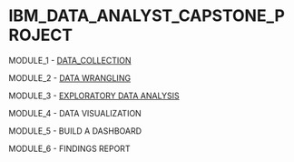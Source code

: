# IBM_DATA_ANALYST_CAPSTONE_PROJECT
 MODULE_1 - [DATA_COLLECTION](https://github.com/Safrin03/IBM_DA_Capstone_Project/tree/cb1759ac10f408c5a69b791379554d641db25bf8/Module%201%20-%20Data%20Collection) 
 
 MODULE_2 - [DATA WRANGLING](https://github.com/Safrin03/IBM_DA_Capstone_Project/tree/74c22db9192d2cc5e72056c1433dd93c37d7dff3/Module%202%20-%20Data%20Wrangling) 
 
 MODULE_3 - [EXPLORATORY DATA ANALYSIS](https://github.com/Safrin03/IBM_DA_Capstone_Project/tree/a7d04ce3b71b1cb7e03c1a2fde6d6cc087ffd8d7/Module%203%20-%20Exploratory%20Data%20Analysis)
 
 MODULE_4 - DATA VISUALIZATION
 
 MODULE_5 - BUILD A DASHBOARD
 
 MODULE_6 - FINDINGS REPORT 
